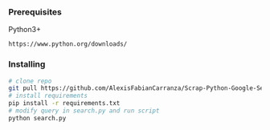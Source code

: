 ### Prerequisites

Python3+ 

```
https://www.python.org/downloads/
```

### Installing

```bash
# clone repo
git pull https://github.com/AlexisFabianCarranza/Scrap-Python-Google-Search
# install requirements
pip install -r requirements.txt
# modify query in search.py and run script
python search.py
```

